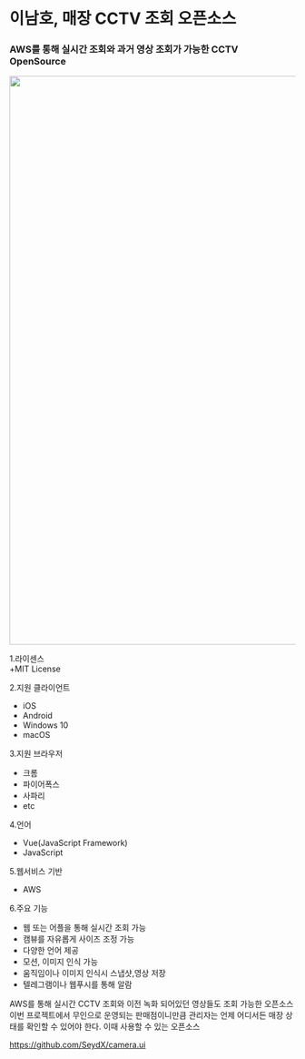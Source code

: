 # 이남호, 매장 CCTV 조회 오픈소스


### AWS를 통해 실시간 조회와 과거 영상 조회가 가능한 CCTV OpenSource


<img src="https://github.com/hs-1771178-leenamho/study/blob/main/img/cameraui.png" width="1000" height="1000">

1.라이센스</br>
+MIT License

2.지원 클라이언트</br>
+ iOS</br> 
+ Android</br>
+ Windows 10</br>
+ macOS</br>

3.지원 브라우저</br>
+ 크롬</br>
+ 파이어폭스</br>
+ 사파리</br>
+ etc</br>

4.언어</br>
+ Vue(JavaScript Framework)</br>
+ JavaScript</br>

5.웹서비스 기반</br>
+ AWS</br>

6.주요 기능</br>
+ 웹 또는 어플을 통해 실시간 조회 가능</br>
+ 캠뷰를 자유롭게 사이즈 조정 가능</br>
+ 다양한 언어 제공</br>
+ 모션, 이미지 인식 가능</br>
+ 움직임이나 이미지 인식시 스냅샷,영상 저장</br>
+ 텔레그램이나 웹푸시를 통해 알람</br>

AWS를 통해 실시간 CCTV 조회와 이전 녹화 되어있던 영상들도 조회 가능한 오픈소스</br>
이번 프로젝트에서 무인으로 운영되는 판매점이니만큼 관리자는 언제 어디서든 매장 상태를 확인할 수 있어야 한다.
이때 사용할 수 있는 오픈소스

https://github.com/SeydX/camera.ui